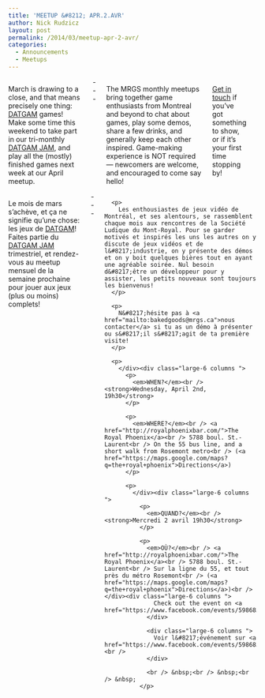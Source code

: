 ```yaml
---
title: 'MEETUP &#8212; APR.2.AVR'
author: Nick Rudzicz
layout: post
permalink: /2014/03/meetup-apr-2-avr/
categories:
  - Announcements
  - Meetups
---
```

<div class="large-6 columns ">
  <p>
    March is drawing to a close, and that means precisely one thing: <a href="http://forum.mrgs.ca/t/datgam-ix-march-2014/64">DATGAM</a> games! Make some time this weekend to take part in our tri-monthly <a href="https://www.facebook.com/events/294864897331146/">DATGAM JAM</a>, and play all the (mostly) finished games next week at our April meetup.
  </p>
---
  
  <p>
    The MRGS monthly meetups bring together game enthusiasts from Montreal and beyond to chat about games, play some demos, share a few drinks, and generally keep each other inspired. Game-making experience is NOT required &#8212; newcomers are welcome, and encouraged to come say hello!
  </p>
  
  <p>
    <a href="mailto:bakedgoods@mrgs.ca">Get in touch</a> if you&#8217;ve got something to show, or if it&#8217;s your first time stopping by!
  </p>
  
  <p>
    </div><div class="large-6 columns ">
      <p>
        Le mois de mars s&#8217;ach&egrave;ve, et &ccedil;a ne signifie qu&#8217;une chose: les jeux de <a href="http://forum.mrgs.ca/t/datgam-ix-march-2014/64">DATGAM</a>! Faites partie du <a href="https://www.facebook.com/events/294864897331146/">DATGAM JAM</a> trimestriel, et rendez-vous au meetup mensuel de la semaine prochaine pour jouer aux jeux (plus ou moins) complets!
      </p>
---
      
      <p>
        Les enthousiastes de jeux vidéo de Montréal, et ses alentours, se rassemblent chaque mois aux rencontres de la Société Ludique du Mont-Royal. Pour se garder motivés et inspirés les uns les autres on y discute de jeux vidéos et de l&#8217;industrie, on y présente des démos et on y boit quelques bières tout en ayant une agréable soirée. Nul besoin d&#8217;être un développeur pour y assister, les petits nouveaux sont toujours les bienvenus!
      </p>
      
      <p>
        N&#8217;hésite pas à <a href="mailto:bakedgoods@mrgs.ca">nous contacter</a> si tu as un démo à présenter ou s&#8217;il s&#8217;agit de ta première visite!
      </p>
      
      <p>
        </div><div class="large-6 columns ">
          <p>
            <em>WHEN?</em><br /> <strong>Wednesday, April 2nd, 19h30</strong>
          </p>
          
          <p>
            <em>WHERE?</em><br /> <a href="http://royalphoenixbar.com/">The Royal Phoenix</a><br /> 5788 boul. St.-Laurent<br /> On the 55 bus line, and a short walk from Rosemont metro<br /> (<a href="https://maps.google.com/maps?q=the+royal+phoenix">Directions</a>)
          </p>
          
          <p>
            </div><div class="large-6 columns ">
              <p>
                <em>QUAND?</em><br /> <strong>Mercredi 2 avril 19h30</strong>
              </p>
              
              <p>
                <em>OÙ?</em><br /> <a href="http://royalphoenixbar.com/">The Royal Phoenix</a><br /> 5788 boul. St.-Laurent<br /> Sur la ligne du 55, et tout près du métro Rosemont<br /> (<a href="https://maps.google.com/maps?q=the+royal+phoenix">Directions</a>)<br /> </div><div class="large-6 columns ">
                  Check out the event on <a href="https://www.facebook.com/events/598685593558080/">Facebook</a>!
                </div>
                
                <div class="large-6 columns ">
                  Voir l&#8217;événement sur <a href="https://www.facebook.com/events/598685593558080/">Facebook</a>!<br />
                </div>
                
                <br /> &nbsp;<br /> &nbsp;<br /> &nbsp;
              </p>